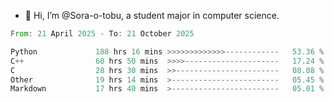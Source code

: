 - 👋 Hi, I’m @Sora-o-tobu, a student major in computer science.

<!--START_SECTION:waka-->

```rust
From: 21 April 2025 - To: 21 October 2025

Python             188 hrs 16 mins >>>>>>>>>>>>>------------   53.36 %
C++                60 hrs 50 mins  >>>>---------------------   17.24 %
C                  28 hrs 30 mins  >>-----------------------   08.08 %
Other              19 hrs 14 mins  >------------------------   05.45 %
Markdown           17 hrs 40 mins  >------------------------   05.01 %
```

<!--END_SECTION:waka-->

<!---
<img align='center' src='https://raw.githubusercontent.com/Sora-o-tobu/Sora-o-tobu/main/OneLastSora.png' width='410px'>
--->
<!---
Sora-o-tobu/Sora-o-tobu is a ✨ special ✨ repository because its `README.md` (this file) appears on your GitHub profile.
You can click the Preview link to take a look at your changes.
--->
